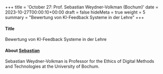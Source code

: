 +++
title = 'October 27: Prof. Sebastian Weydner-Volkman (Bochum)'
date = 2023-10-27T00:00:10+00:00
draft = false
hideMeta = true
weight = 5
summary = "Bewertung von KI-Feedback Systeme in der Lehre"
+++


#### Title
Bewertung von KI-Feedback Systeme in der Lehre

#### About [Sebastian](https://weydner-volkmann.de/?page_id=6)

Sebastian Weydner-Volkman is Professor for the Ethics of Digital Methods and Technologies at the University of Bochum. 


